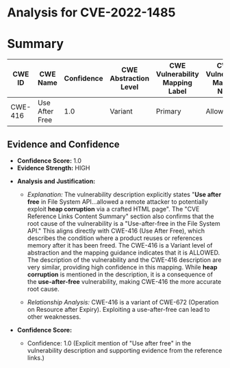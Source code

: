 # Analysis for CVE-2022-1485

# Summary
| CWE ID | CWE Name | Confidence | CWE Abstraction Level | CWE Vulnerability Mapping Label | CWE-Vulnerability Mapping Notes |
|---|---|---|---|---|---|
| CWE-416 | Use After Free | 1.0 | Variant | Primary | Allowed |

## Evidence and Confidence

*   **Confidence Score:** 1.0
*   **Evidence Strength:** HIGH

- **Analysis and Justification:**  
  - *Explanation:* The vulnerability description explicitly states "**Use after free** in File System API...allowed a remote attacker to potentially exploit **heap corruption** via a crafted HTML page". The "CVE Reference Links Content Summary" section also confirms that the root cause of the vulnerability is a "Use-after-free in the File System API." This aligns directly with CWE-416 (Use After Free), which describes the condition where a product reuses or references memory after it has been freed. The CWE-416 is a Variant level of abstraction and the mapping guidance indicates that it is ALLOWED. The description of the vulnerability and the CWE-416 description are very similar, providing high confidence in this mapping. While **heap corruption** is mentioned in the description, it is a consequence of the **use-after-free** vulnerability, making CWE-416 the more accurate root cause.

  - *Relationship Analysis:* CWE-416 is a variant of CWE-672 (Operation on Resource after Expiry). Exploiting a use-after-free can lead to other weaknesses.

- **Confidence Score:**  
  - Confidence: 1.0 (Explicit mention of "Use after free" in the vulnerability description and supporting evidence from the reference links.)